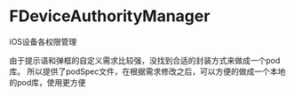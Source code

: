 # FDeviceAuthorityManager
iOS设备各权限管理

由于提示语和弹框的自定义需求比较强，没找到合适的封装方式来做成一个pod库。
所以提供了podSpec文件，在根据需求修改之后，可以方便的做成一个本地的pod库，使用更方便

